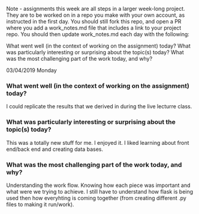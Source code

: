 Note - assignments this week are all steps in a larger week-long project. They are to be worked on in a repo you make with your own account, as instructed in the first day. You should still fork this repo, and open a PR where you add a work_notes.md file that includes a link to your project repo. You should then update work_notes.md each day with the following:

What went well (in the context of working on the assignment) today?
What was particularly interesting or surprising about the topic(s) today?
What was the most challenging part of the work today, and why?



03/04/2019
Monday
### What went well (in the context of working on the assignment) today?
I could replicate the results that we derived in during the live lecturre class.

### What was particularly interesting or surprising about the topic(s) today?
This was a totally new stuff for me. I enjoyed it. I liked learning about front end/back end and creating data bases.

### What was the most challenging part of the work today, and why?
Understanding the work flow. Knowing how each piece was important and what were we trying to achieve. I still have to understand how flask is being used then how everyhting is coming together (from creating different .py files to making it run/work).
